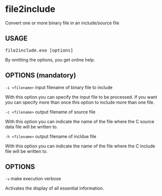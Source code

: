 # file2include
Convert one or more binary file in an include/source file

## USAGE

<pre>file2include.exe [options]</pre>

By omitting the options, you get online help.

## OPTIONS (mandatory)

`-i <filename>` input filename of binary file to include

With this option you can specify the input file to be processed. If you want you can specify more than once this option to include more than one file.

`-c <filename>` output filename of source file

With this option you can indicate the name of the file where the C source data file will be written to.

`-h <filename>` output filename of incldue file

With this option you can indicate the name of the file where the C include file will be written to.

## OPTIONS

`-v`            make execution verbose

Activates the display of all essential information.